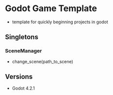 # Godot Game Template
- template for quickly beginning projects in godot

## Singletons
### SceneManager
- change_scene(path_to_scene)



## Versions
- Godot 4.2.1
